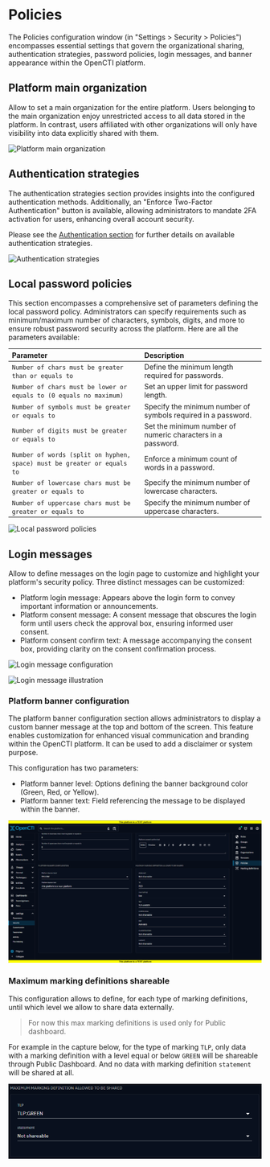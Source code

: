 # Policies

The Policies configuration window (in "Settings > Security > Policies") encompasses essential settings that govern the organizational sharing, authentication strategies, password policies, login messages, and banner appearance within the OpenCTI platform.


## Platform main organization

Allow to set a main organization for the entire platform. Users belonging to the main organization enjoy unrestricted access to all data stored in the platform. In contrast, users affiliated with other organizations will only have visibility into data explicitly shared with them.

![Platform main organization](./assets/platform-main-organization.png)


## Authentication strategies

The authentication strategies section provides insights into the configured authentication methods. Additionally, an "Enforce Two-Factor Authentication" button is available, allowing administrators to mandate 2FA activation for users, enhancing overall account security.

Please see the [Authentication section](../deployment/authentication.md) for further details on available authentication strategies.

![Authentication strategies](./assets/authentication-strategies.png)


## Local password policies

This section encompasses a comprehensive set of parameters defining the local password policy. Administrators can specify requirements such as minimum/maximum number of characters, symbols, digits, and more to ensure robust password security across the platform. Here are all the parameters available:

| Parameter                                                               | Description                                                   |
|:------------------------------------------------------------------------|:--------------------------------------------------------------|
| `Number of chars must be greater than or equals to`                     | Define the minimum length required for passwords.             |
| `Number of chars must be lower or equals to (0 equals no maximum)`      | Set an upper limit for password length.                       |
| `Number of symbols must be greater or equals to`                        | Specify the minimum number of symbols required in a password. |
| `Number of digits must be greater or equals to`                         | Set the minimum number of numeric characters in a password.   |
| `Number of words (split on hyphen, space) must be greater or equals to` | Enforce a minimum count of words in a password.               |
| `Number of lowercase chars must be greater or equals to`                | Specify the minimum number of lowercase characters.           |
| `Number of uppercase chars must be greater or equals to`                | Specify the minimum number of uppercase characters.           |

![Local password policies](./assets/local-password-policies.png)


## Login messages

Allow to define messages on the login page to customize and highlight your platform's security policy. Three distinct messages can be customized:

- Platform login message: Appears above the login form to convey important information or announcements.
- Platform consent message: A consent message that obscures the login form until users check the approval box, ensuring informed user consent.
- Platform consent confirm text: A message accompanying the consent box, providing clarity on the consent confirmation process.

![Login message configuration](./assets/login-message-configuration.png)

![Login message illustration](./assets/login-message-illustration.png)


### Platform banner configuration

The platform banner configuration section allows administrators to display a custom banner message at the top and bottom of the screen. This feature enables customization for enhanced visual communication and branding within the OpenCTI platform. It can be used to add a disclaimer or system purpose.

This configuration has two parameters:

- Platform banner level: Options defining the banner background color (Green, Red, or Yellow).
- Platform banner text: Field referencing the message to be displayed within the banner.

![Platform Banner](./assets/platform_banner.png)

### Maximum marking definitions shareable

This configuration allows to define, for each type of marking definitions, until which level
we allow to share data externally.

> For now this max marking definitions is used only for Public dashboard.

For example in the capture below, for the type of marking `TLP`, only data  with a marking
definition with a level equal or below `GREEN` will be shareable through Public Dashboard. And no data with marking
definition `statement` will be shared at all.

![Maximum marking definitions shareable](./assets/max-marking-shareable.png)
